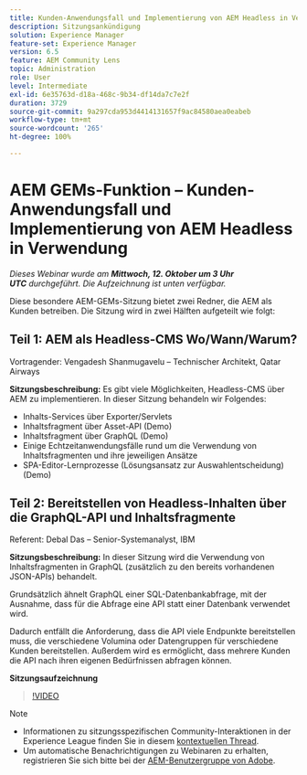 ```yaml
---
title: Kunden-Anwendungsfall und Implementierung von AEM Headless in Verwendung
description: Sitzungsankündigung
solution: Experience Manager
feature-set: Experience Manager
version: 6.5
feature: AEM Community Lens
topic: Administration
role: User
level: Intermediate
exl-id: 6e35763d-d18a-468c-9b34-df14da7c7e2f
duration: 3729
source-git-commit: 9a297cda953d4414131657f9ac84580aea0eabeb
workflow-type: tm+mt
source-wordcount: '265'
ht-degree: 100%

---
```


# AEM GEMs-Funktion – Kunden-Anwendungsfall und Implementierung von AEM Headless in Verwendung

*Dieses Webinar wurde am **Mittwoch, 12. Oktober um 3 Uhr UTC** durchgeführt. Die Aufzeichnung ist unten verfügbar.*

Diese besondere AEM-GEMs-Sitzung bietet zwei Redner, die AEM als Kunden betreiben. Die Sitzung wird in zwei Hälften aufgeteilt wie folgt:

## Teil 1: AEM als Headless-CMS Wo/Wann/Warum?

Vortragender: Vengadesh Shanmugavelu – Technischer Architekt, Qatar Airways

**Sitzungsbeschreibung:**
Es gibt viele Möglichkeiten, Headless-CMS über AEM zu implementieren.
In dieser Sitzung behandeln wir Folgendes:

* Inhalts-Services über Exporter/Servlets
* Inhaltsfragment über Asset-API (Demo)
* Inhaltsfragment über GraphQL (Demo)
* Einige Echtzeitanwendungsfälle rund um die Verwendung von Inhaltsfragmenten und ihre jeweiligen Ansätze
* SPA-Editor-Lernprozesse (Lösungsansatz zur Auswahlentscheidung) (Demo)

## Teil 2: Bereitstellen von Headless-Inhalten über die GraphQL-API und Inhaltsfragmente

Referent: Debal Das – Senior-Systemanalyst, IBM

**Sitzungsbeschreibung:**
In dieser Sitzung wird die Verwendung von Inhaltsfragmenten in GraphQL (zusätzlich zu den bereits vorhandenen JSON-APIs) behandelt.

Grundsätzlich ähnelt GraphQL einer SQL-Datenbankabfrage, mit der Ausnahme, dass für die Abfrage eine API statt einer Datenbank verwendet wird.

Dadurch entfällt die Anforderung, dass die API viele Endpunkte bereitstellen muss, die verschiedene Volumina oder Datengruppen für verschiedene Kunden bereitstellen. Außerdem wird es ermöglicht, dass mehrere Kunden die API nach ihren eigenen Bedürfnissen abfragen können.

**Sitzungsaufzeichnung**

>[!VIDEO](https://video.tv.adobe.com/v/3410160)

>[!NOTE]
>
>* Informationen zu sitzungsspezifischen Community-Interaktionen in der Experience League finden Sie in diesem [kontextuellen Thread](https://adobe.ly/3r6P4nr).
>* Um automatische Benachrichtigungen zu Webinaren zu erhalten, registrieren Sie sich bitte bei der [AEM-Benutzergruppe von Adobe](https://aem-augs.adobe.com/).
